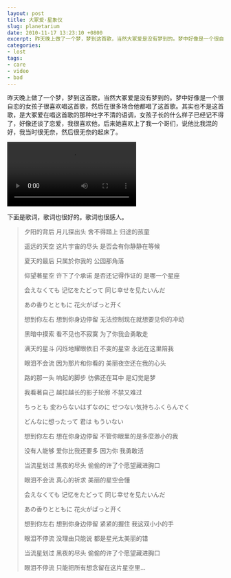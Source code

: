 ```yaml
---
layout: post
title: 大冢爱·星象仪
slug: planetarium
date: 2010-11-17 13:23:10 +0800
excerpt: 昨天晚上做了一个梦，梦到这首歌，当然大冢爱是没有梦到的。梦中好像是一个很自恋的女孩子很喜欢唱这首歌，然后在很多场合他都唱了这首歌。其实也不是这首歌，是大冢爱在唱这首歌的那种吐字不清的语调，女孩子长的什么样子已经记不得了，好像还谈了恋爱，我很喜欢他，后来她喜欢上了我一个哥们，说他比我混的好，我当时很无奈，然后很无奈的起床了。
categories:
- lost
tags:
- care
- video
- bad
---
```


昨天晚上做了一个梦，梦到这首歌，当然大冢爱是没有梦到的。梦中好像是一个很自恋的女孩子很喜欢唱这首歌，然后在很多场合他都唱了这首歌。其实也不是这首歌，是大冢爱在唱这首歌的那种吐字不清的语调，女孩子长的什么样子已经记不得了，好像还谈了恋爱，我很喜欢他，后来她喜欢上了我一个哥们，说他比我混的好，我当时很无奈，然后很无奈的起床了。

<video controls="controls">
	<source src="{{ site.path.uploads }}2010/11/17/planetarium/fandaoai.webm" type="video/webm" />
	<source src="{{ site.path.uploads }}2010/11/17/planetarium/fandaoai.mp4" type="video/mp4" />
	Your browser does not support the video tag.
</video>

下面是歌词，歌词也很好的。歌词也很感人。

> 夕阳的背后 月儿探出头 舍不得踏上 归途的孩童
>
> 遥远的天空 这片宇宙的尽头 是否会有你静静在等候
>
> 夏天的最后 只属於你我的 公园那角落
>
> 仰望著星空 许下了个承诺 是否还记得作证的 是哪一个星座
>
> 会えなくても 记忆をたどって 同じ幸せを见たいんだ
>
> あの香りとともに 花火がぱっと开く
>
> 想到你左右 想到你身边停留 无法控制现在就想要见你的冲动
>
> 黑暗中摸索 看不见也不寂寞 为了你我会勇敢走
>
> 满天的星斗 闪烁地耀眼依旧 不变的星空 永远在这里陪我
>
> 眼泪不会流 因为那片和你看的 美丽夜空还在我的心头
>
> 路的那一头 响起的脚步 彷佛还在耳中 是幻觉是梦
>
> 我看著自己 越拉越长的影子轮廓 不禁又难过
>
> ちっとも 変わらないはずなのに せつない気持ちふくらんでく
>
> どんなに想ったって 君は もういない
>
> 想到你左右 想在你身边停留 不管你眼里的是多麼渺小的我
>
> 没有人能够 爱你比我还要多 因为你 我勇敢活
>
> 当流星划过 黑夜的尽头 偷偷的许了个愿望藏进胸口
>
> 眼泪不会流 真心的祈求 美丽的星空会懂
>
> 会えなくても 记忆をたどって 同じ幸せを见たいんだ
>
> あの香りとともに 花火がぱっと开く
>
> 想到你左右 想到你身边停留 紧紧的握住 我这双小小的手
>
> 眼泪不停流 没理由只能说 都是星光太美丽的错
>
> 当流星划过 黑夜的尽头 偷偷的许了个愿望藏进胸口
>
> 眼泪不停流 只能把所有想念留在这片星空里…

